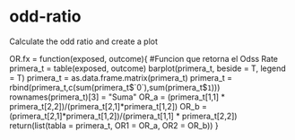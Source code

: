 # odd-ratio
Calculate the odd ratio and create a plot

OR.fx = function(exposed, outcome){ #Funcion que retorna el Odss Rate
        primera_t = table(exposed, outcome)
        barplot(primera_t, beside = T, legend = T)
    primera_t = as.data.frame.matrix(primera_t)
    primera_t = rbind(primera_t,c(sum(primera_t$`0`),sum(primera_t$`1`)))
    rownames(primera_t)[3] = "Suma"
    OR_a = (primera_t[1,1] * primera_t[2,2])/(primera_t[2,1]*primera_t[1,2])
    OR_b = (primera_t[2,1]*primera_t[1,2])/(primera_t[1,1] * primera_t[2,2])
    return(list(tabla = primera_t, OR1 = OR_a, OR2 = OR_b))
}
